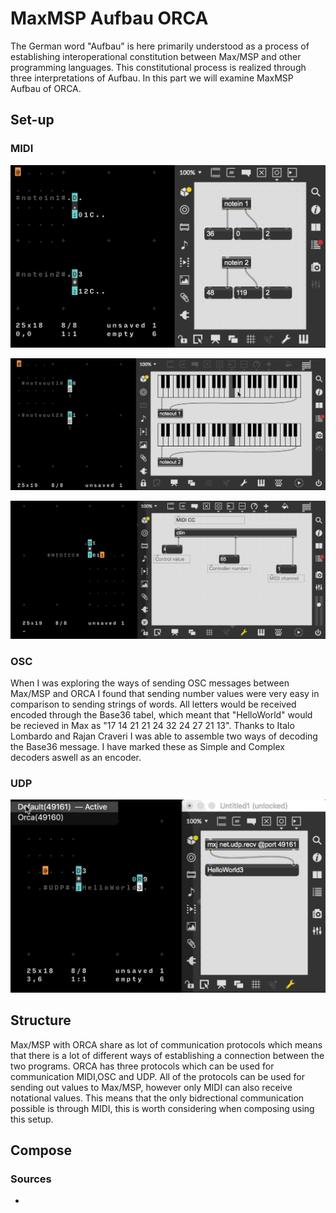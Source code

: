 # MaxMSP Aufbau ORCA
The German word "Aufbau" is here primarily understood as a process of establishing interoperational constitution between Max/MSP and other programming languages. This constitutional process is realized through three interpretations of Aufbau. In this part we will examine MaxMSP Aufbau of ORCA.

## Set-up

### MIDI

![](./media/MaxMSP-Aufbau-ORCA-Midiin.gif)

![](./media/MaxMSP-Aufbau-ORCA-MidiOut.gif)

![](./media/MaxMSP-Aufbau-ORCA-MIDIcc.gif)

### OSC

When I was exploring the ways of sending OSC messages between Max/MSP and ORCA I found that sending number values were very easy in comparison to sending strings of words. All letters would be received encoded through the Base36 tabel, which meant that "HelloWorld" would be recieved in Max as "17 14 21 21 24 32 24 27 21 13". Thanks to Italo Lombardo and Rajan Craveri I was able to assemble two ways of decoding the Base36 message. I have marked these as Simple and Complex decoders aswell as an encoder.

### UDP

![](./media/MaxMSP-Aufbau-ORCA-RawUDP.gif)

## Structure

Max/MSP with ORCA share as lot of communication protocols which means that there is a lot of different ways of establishing a connection between the two programs. ORCA has three protocols which can be used for communication  MIDI,OSC and UDP. All of the protocols can be used for sending out values to Max/MSP, however only MIDI can also receive notational values. This means that the only bidrectional communication possible is through MIDI, this is worth considering when composing using this setup.

## Compose

### Sources

- 